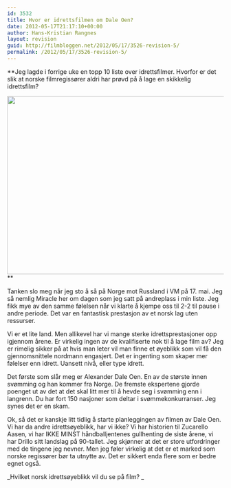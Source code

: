 ```yaml
---
id: 3532
title: Hvor er idrettsfilmen om Dale Oen?
date: 2012-05-17T21:17:10+00:00
author: Hans-Kristian Rangnes
layout: revision
guid: http://filmbloggen.net/2012/05/17/3526-revision-5/
permalink: /2012/05/17/3526-revision-5/
---
```

**Jeg lagde i forrige uke en topp 10 liste over idrettsfilmer. Hvorfor er det slik at norske filmregissører aldri har prøvd på å lage en skikkelig idrettsfilm?<!--more-->

<a href="http://filmbloggen.net/?attachment_id=3528" rel="attachment wp-att-3528"><img class="alignnone size-full wp-image-3528" src="http://filmbloggen.net/wp-content/uploads//2012/05/alex-dale-oen.jpg" alt="" width="620" height="413" /></a>**

Tanken slo meg når jeg sto å så på Norge mot Russland i VM på 17. mai. Jeg så nemlig Miracle her om dagen som jeg satt på andreplass i min liste. Jeg fikk mye av den samme følelsen når vi klarte å kjempe oss til 2-2 til pause i andre periode. Det var en fantastisk prestasjon av et norsk lag uten ressurser.

Vi er et lite land. Men allikevel har vi mange sterke idrettsprestasjoner opp igjennom årene. Er virkelig ingen av de kvalifiserte nok til å lage film av? Jeg er rimelig sikker på at hvis man leter vil man finne et øyeblikk som vil få den gjennomsnittele nordmann engasjert. Det er ingenting som skaper mer følelser enn idrett. Uansett nivå, eller type idrett.

Det første som slår meg er Alexander Dale Oen. En av de største innen svømming og han kommer fra Norge. De fremste ekspertene gjorde poenget ut av det at det skal litt mer til å hevde seg i svømming enn i langrenn. Du har fort 150 nasjoner som deltar i svømmekonkurranser. Jeg synes det er en skam.

Ok, så det er kanskje litt tidlig å starte planleggingen av filmen av Dale Oen. Vi har da andre idrettsøyeblikk, har vi ikke? Vi har historien til Zucarello Aasen, vi har IKKE MINST håndballjentenes gullhenting de siste årene, vi har Drillo sitt landslag på 90-tallet. Jeg skjønner at det er store utfordringer med de tingene jeg nevner. Men jeg føler virkelig at det er et marked som norske regissører bør ta utnytte av. Det er sikkert enda flere som er bedre egnet også.

_Hvilket norsk idrettsøyeblikk vil du se på film? _